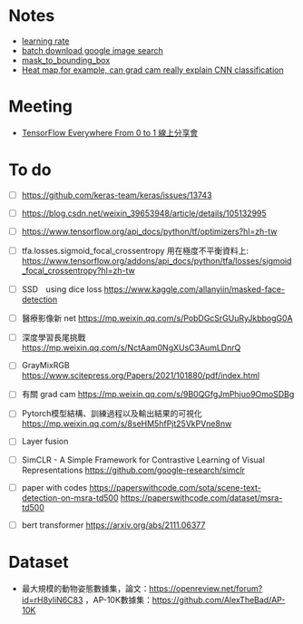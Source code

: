 # Notes

- [learning rate](https://github.com/karenkao/Python-notes/tree/main/learning%20rate)
- [batch download google image search](https://github.com/karenkao/Python-notes/blob/main/batch%20download%20google%20image%20search/Readme.md)
- [mask_to_bounding_box](https://github.com/karenkao/Python-notes/tree/main/mask_to_bounding_box)
- [Heat map,for example, can grad cam really explain CNN classification](https://github.com/karenkao/Python-notes/blob/main/Heat%20map%2Cfor%20example%2C%20can%20grad%20cam%20really%20explain%20CNN%20classification.md)



# Meeting

- [TensorFlow Everywhere From 0 to 1 線上分享會](https://github.com/karenkao/Python-notes/blob/main/TensorFlow%20Everywhere%20From%200%20to%201%208865ce1363b0434ba46c4b61b4a30838.md)


# To do

- [ ] https://github.com/keras-team/keras/issues/13743

- [ ] https://blog.csdn.net/weixin_39653948/article/details/105132995

- [ ] https://www.tensorflow.org/api_docs/python/tf/optimizers?hl=zh-tw

- [ ] tfa.losses.sigmoid_focal_crossentropy 用在極度不平衡資料上: https://www.tensorflow.org/addons/api_docs/python/tfa/losses/sigmoid_focal_crossentropy?hl=zh-tw
- [ ] SSD　using dice loss https://www.kaggle.com/allanyiin/masked-face-detection
- [ ] 醫療影像新 net https://mp.weixin.qq.com/s/PobDGcSrGUuRyJkbbogG0A 
- [ ] 深度學習長尾挑戰 https://mp.weixin.qq.com/s/NctAam0NgXUsC3AumLDnrQ
- [ ] GrayMixRGB https://www.scitepress.org/Papers/2021/101880/pdf/index.html
- [ ] 有關 grad cam https://mp.weixin.qq.com/s/9B0QGfgJmPhjuo9OmoSDBg
- [ ] Pytorch模型結構、訓練過程以及輸出結果的可視化 https://mp.weixin.qq.com/s/8seHM5hfPjt25VkPVne8nw
- [ ] Layer fusion
- [ ] SimCLR - A Simple Framework for Contrastive Learning of Visual Representations https://github.com/google-research/simclr
- [ ] paper with codes https://paperswithcode.com/sota/scene-text-detection-on-msra-td500 https://paperswithcode.com/dataset/msra-td500
- [ ] bert transformer https://arxiv.org/abs/2111.06377

# Dataset

- 最大規模的動物姿態數據集，論文：https://openreview.net/forum?id=rH8yliN6C83 ，AP-10K數據集：https://github.com/AlexTheBad/AP-10K

